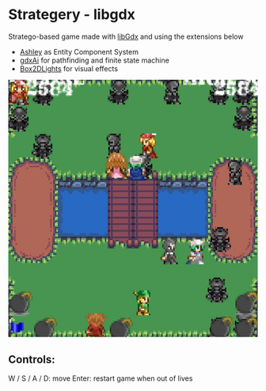 # Strategery - libgdx

Stratego-based game made with [libGdx](http://www.libgdx.com/) and using the extensions below
- [Ashley](https://github.com/libgdx/ashley) as Entity Component System
- [gdxAi](https://github.com/libgdx/gdx-ai) for pathfinding and finite state machine
- [Box2DLights](https://github.com/libgdx/box2dlights) for visual effects


![screenshot](https://github.com/russellpwirtz/strategery/raw/master/screenshot.jpg)

## Controls:

W / S / A / D: move
Enter: restart game when out of lives
